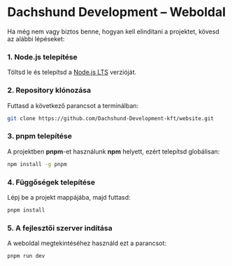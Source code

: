# Dachshund Development – Weboldal  

Ha még nem vagy biztos benne, hogyan kell elindítani a projektet, kövesd az alábbi lépéseket:  

### 1. Node.js telepítése  
Töltsd le és telepítsd a [Node.js LTS](https://nodejs.org/en) verzióját.  

### 2. Repository klónozása  
Futtasd a következő parancsot a terminálban:  
```sh
git clone https://github.com/Dachshund-Development-kft/website.git
```

### 3. pnpm telepítése  
A projektben **pnpm**-et használunk **npm** helyett, ezért telepítsd globálisan:  
```sh
npm install -g pnpm
```

### 4. Függőségek telepítése  
Lépj be a projekt mappájába, majd futtasd:  
```sh
pnpm install
```

### 5. A fejlesztői szerver indítása  
A weboldal megtekintéséhez használd ezt a parancsot:  
```sh
pnpm run dev
```
